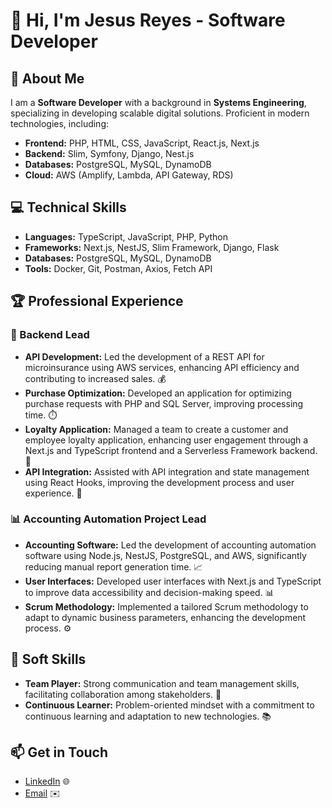 # 👋 Hi, I'm Jesus Reyes - Software Developer

## 🌟 About Me
I am a **Software Developer** with a background in **Systems Engineering**, specializing in developing scalable digital solutions. Proficient in modern technologies, including:

- **Frontend:** PHP, HTML, CSS, JavaScript, React.js, Next.js
- **Backend:** Slim, Symfony, Django, Nest.js
- **Databases:** PostgreSQL, MySQL, DynamoDB
- **Cloud:** AWS (Amplify, Lambda, API Gateway, RDS)

## 💻 Technical Skills
- **Languages:** TypeScript, JavaScript, PHP, Python
- **Frameworks:** Next.js, NestJS, Slim Framework, Django, Flask
- **Databases:** PostgreSQL, MySQL, DynamoDB
- **Tools:** Docker, Git, Postman, Axios, Fetch API

## 🏆 Professional Experience

### 🚀 Backend Lead
- **API Development:** Led the development of a REST API for microinsurance using AWS services, enhancing API efficiency and contributing to increased sales. 💰
- **Purchase Optimization:** Developed an application for optimizing purchase requests with PHP and SQL Server, improving processing time. ⏱️
- **Loyalty Application:** Managed a team to create a customer and employee loyalty application, enhancing user engagement through a Next.js and TypeScript frontend and a Serverless Framework backend. 🌟
- **API Integration:** Assisted with API integration and state management using React Hooks, improving the development process and user experience. 🔗

### 📊 Accounting Automation Project Lead
- **Accounting Software:** Led the development of accounting automation software using Node.js, NestJS, PostgreSQL, and AWS, significantly reducing manual report generation time. 📈
- **User Interfaces:** Developed user interfaces with Next.js and TypeScript to improve data accessibility and decision-making speed. 📊
- **Scrum Methodology:** Implemented a tailored Scrum methodology to adapt to dynamic business parameters, enhancing the development process. ⚙️

## 🤝 Soft Skills
- **Team Player:** Strong communication and team management skills, facilitating collaboration among stakeholders. 💬
- **Continuous Learner:** Problem-oriented mindset with a commitment to continuous learning and adaptation to new technologies. 📚

## 📫 Get in Touch
- [LinkedIn](https://www.linkedin.com/in/reyesjd) 🌐
- [Email](mailto:jdreyesmed2@gmail.com) ✉️
